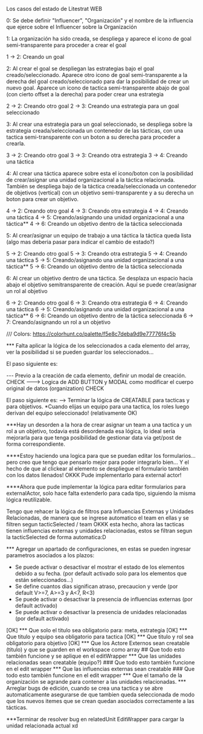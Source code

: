 Los casos del estado de Litestrat WEB

0: Se debe definir "Influencer", "Organización" y el nombre de la influencia que ejerce sobre el Influencer sobre la Organización

1: La organización ha sido creada, se despliega y aparece el icono de goal semi-transparente para proceder a crear el goal

1 -> 2: Creando un goal

2: Al crear el goal se despliegan las estrategias bajo el goal creado/seleccionado. Aparece otro icono de goal semi-transparente a la derecha del goal creado/seleccionado para dar la posibilidad de crear un nuevo goal. Aparece un icono de tactica semi-transparente abajo de goal (con cierto offset a la derecha) para poder crear una estrategia

2 -> 2: Creando otro goal
2 -> 3: Creando una estrategia para un goal seleccionado

3: Al crear una estrategia para un goal seleccionado, se despliega sobre la estrategia creada/seleccionada un contenedor de las tácticas, con una tactica semi-transparente con un boton a su derecha para proceder a crearla. 

3 -> 2: Creando otro goal
3 -> 3: Creando otra estrategia
3 -> 4: Creando una táctica

4: Al crear una táctica aparece sobre esta el icono/boton con la posibilidad de crear/asignar una unidad organizacional a la táctica relacionada. También se despliega bajo de la táctica creada/seleccionada un contenedor de objetivos (vertical) con un objetivo semi-transparente y a su derecha un boton para crear un objetivo.

4 -> 2: Creando otro goal
4 -> 3: Creando otra estrategia
4 -> 4: Creando una táctica
4 -> 5: Creando/asignando una unidad organizacional a una táctica**
4 -> 6: Creando un objetivo dentro de la táctica seleccionada


5: Al crear/asignar un equipo de trabajo a una táctica la táctica queda lista (algo mas deberia pasar para indicar el cambio de estado?)

5 -> 2: Creando otro goal
5 -> 3: Creando otra estrategia
5 -> 4: Creando una táctica
5 -> 5: Creando/asignando una unidad organizacional a una táctica**
5 -> 6: Creando un objetivo dentro de la táctica seleccionada

6: Al crear un objetivo dentro de una táctica. Se desplaza un espacio hacia abajo el objetivo semitransparente de creación. Aquí se puede crear/asignar un rol al objetivo


6 -> 2: Creando otro goal
6 -> 3: Creando otra estrategia
6 -> 4: Creando una táctica
6 -> 5: Creando/asignando una unidad organizacional a una táctica**
6 -> 6: Creando un objetivo dentro de la táctica seleccionada
6 -> 7: Creando/asignando un rol a un objetivo


/// Colors: https://colorhunt.co/palette/f5e8c7deba9d9e77776f4c5b


*** Falta aplicar la lógica de los seleccionados a cada elemento del array, ver la posibilidad si se pueden guardar los seleccionados...


El paso siguiente es:

--- Previo a la creación de cada elemento, definir un modal de creación. CHECK
---> Logica de ADD BUTTON y MODAL como modificar el cuerpo original de datos (organization) CHECK


El paso siguiente es:
--> Terminar la lógica de CREATABLE para tacticas y para objetivos.
*Cuando elijas un equipo para una tactica, los roles luego derivan del equipo seleccionado! (relativamente OK)



***Hay un desorden a la hora de crear asignar un team a una tactica y un rol a un objetivo, todavia está desordenada esa lógica, lo ideal seria mejorarla para que tenga posibilidad de gestionar data via get/post de forma correspondiente.



****Estoy haciendo una logica para que se puedan editar los formularios... pero creo que tengo que pensarlo mejor para poder integrarlo bien... Y el hecho de que al clickear al elemento se despliegue el formulario también con los datos llenados! OKKK Pude implementarlo para external actor!



****Ahora que pude implementar la lógica para editar formularios para externalActor, solo hace falta extenderlo para cada tipo, siguiendo la misma lógica reutilizable. 


Tengo que rehacer la lógica de filtros para Influencias Externas y Unidades Relacionadas, de manera que se ingrese automatico el team en ellas y se filtren segun tacticSelected / team OKKK esta hecho, ahora las tacticas tienen influencias externas y unidades relacionadas, estos se filtran segun la tacticSelected de forma automatica:D


*** Agregar un apartado de configuraciones, en estas se pueden ingresar parametros asociados a los plazos:
- Se puede activar o desactivar el mostrar el estado de los elementos debido a su fecha. (por default activado solo para los elementos que están seleccionados...)
- Se define cuantos dias significan atraso, precaucion y verde (por default V>=7, A>=3 y A<7, R<3)
- Se puede activar o desactivar la presencia de influencias externas (por default activado)
- Se puede activar o desactivar la presencia de unidades relacionadas (por default activado)



[OK] *** Que solo el titulo sea obligatorio para: meta, estrategia
[OK] *** Que titulo y equipo sea obligatorio para tactica
[OK] *** Que titulo y rol sea obligatorio para objetivo
[OK] *** Que los Actore Externos sean creatable (titulo) y que se guarden en el workspace como array ## Que todo esto también funcione y se aplique en el editWrapper
*** Que las unidades relacionadas sean creatable (equipo?) ### Que todo esto también funcione en el edit wrapper
*** Que las influencias externas sean creatable ### Que todo esto también funcione en el edit wrapper
*** Que el tamaño de la organización se agrande para contener a las unidades relacionadas.
*** Arreglar bugs de edición, cuando se crea una tactica y se abre automaticamente asegurarse de que tambien queda seleccionada de modo que los nuevos itemes que se crean quedan asociados correctamente a las tácticas.

***Terminar de resolver bug en relatedUnit EditWrapper para cargar la unidad relacionada actual xd